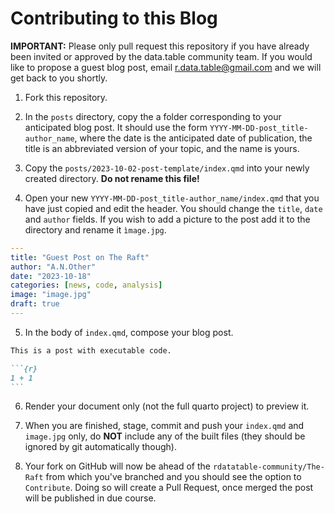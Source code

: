 # Contributing to this Blog

**IMPORTANT:** Please only pull request this repository if you have already been invited or approved by the data.table community team.
If you would like to propose a guest blog post, email r.data.table@gmail.com and we will get back to you shortly.

1. Fork this repository.

2. In the `posts` directory, copy the a folder corresponding to your anticipated blog post. It should use the form
   `YYYY-MM-DD-post_title-author_name`, where the date is the anticipated date of publication, the title is an
   abbreviated version of your topic, and the name is yours.

3. Copy the `posts/2023-10-02-post-template/index.qmd` into your newly created directory.  **Do not rename this file!**

4. Open your new `YYYY-MM-DD-post_title-author_name/index.qmd` that you have just copied and edit the header. You should
   change the `title`, `date` and `author` fields. If you wish to add a picture to the post add it to the directory and rename
   it `ìmage.jpg`.

```yaml
---
title: "Guest Post on The Raft"
author: "A.N.Other"
date: "2023-10-18"
categories: [news, code, analysis]
image: "image.jpg"
draft: true
---
```

5. In the body of `index.qmd`, compose your blog post.

```` markdown
This is a post with executable code.

```{r}
1 + 1
```

````

6. Render your document only (not the full quarto project) to preview it.

7. When you are finished, stage, commit and push your `index.qmd` and `image.jpg` only, do **NOT** include any of the
   built files (they should be ignored by git automatically though).

8. Your fork on GitHub will now be ahead of the `rdatatable-community/The-Raft` from which you've branched and you
   should see the option to `Contribute`. Doing so will create a Pull Request, once merged the post will be published in
   due course.
